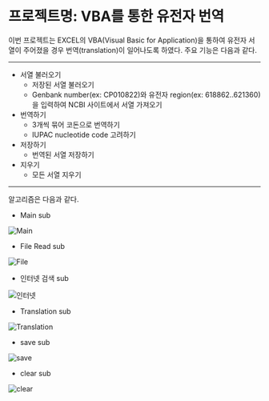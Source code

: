 # 프로젝트명: VBA를 통한 유전자 번역

이번 프로젝트는 EXCEL의 VBA(Visual Basic for Application)을 통하여 유전자 서열이 주어졌을 경우 번역(translation)이 일어나도록 하였다. 주요 기능은 다음과 같다.

-----

- 서열 불러오기
  - 저장된 서열 불러오기
  - Genbank number(ex: CP010822)와 유전자 region(ex: 618862..621360)을 입력하여 NCBI 사이트에서 서열 가져오기
- 번역하기
  - 3개씩 묶어 코돈으로 번역하기
  - IUPAC nucleotide code 고려하기
- 저장하기
  - 번역된 서열 저장하기
- 지우기
  - 모든 서열 지우기
  
-----

알고리즘은 다음과 같다.

- Main sub

![Main](https://user-images.githubusercontent.com/70703320/102717466-d917d200-4325-11eb-9b0e-bd5da816b559.PNG)

- File Read sub

![File](https://user-images.githubusercontent.com/70703320/102717506-26943f00-4326-11eb-9339-d90755763a9b.PNG)

- 인터넷 검색 sub

![인터넷](https://user-images.githubusercontent.com/70703320/102717547-69561700-4326-11eb-83fb-7370bd34d848.PNG)

- Translation sub

![Translation](https://user-images.githubusercontent.com/70703320/102717562-8985d600-4326-11eb-8b9b-4b837a43d083.PNG)

- save sub

![save](https://user-images.githubusercontent.com/70703320/102717579-9c98a600-4326-11eb-800a-4bf1320bc15c.PNG)

- clear sub

![clear](https://user-images.githubusercontent.com/70703320/102717587-aa4e2b80-4326-11eb-8018-46ab76b07d88.PNG)
